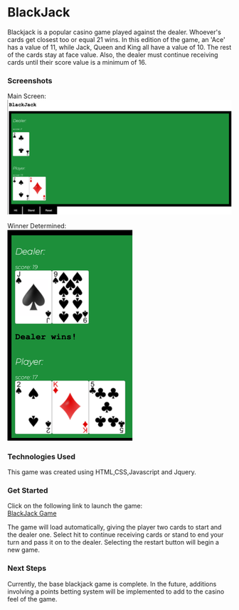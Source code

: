 # BlackJack

Blackjack is a popular casino game played against the dealer. Whoever's cards get closest too or equal 21 wins. In this edition of the game, an 'Ace' has a value of 11, while Jack, Queen and King all have a value of 10. The rest of the cards stay at face value. Also, the dealer must continue receiving cards until their score value is a minimum of 16.

### Screenshots

Main Screen:
![](Blackjack_Main_Screen.png)

Winner Determined:\
![](Blackjack_Winner.png)

### Technologies Used

This game was created using HTML,CSS,Javascript and Jquery.

### Get Started

Click on the following link to launch the game:\
[BlackJack Game](/index.html)

The game will load automatically, giving the player two cards to start and the dealer one. Select hit to continue receiving cards or stand to end your turn and pass it on to the dealer. Selecting the restart button will begin a new game.

### Next Steps

Currently, the base blackjack game is complete. In the future, additions involving a points betting system will be implemented to add to the casino feel of the game.
